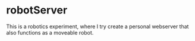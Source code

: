 # robotServer
This is a robotics experiment, where I try create a personal webserver that also functions as a moveable robot.
